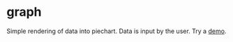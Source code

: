 # graph
Simple rendering of data into piechart. Data is input by the user. Try a <a href="http://redwarff.github.io/piechart">demo</a>.
